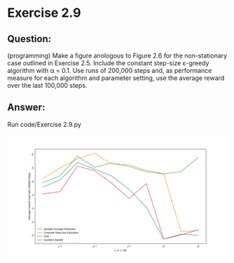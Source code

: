 # Exercise 2.9

## Question:
(programming) Make a figure anologous to Figure 2.6 for the non-stationary case outlined
in Exercise 2.5. Include the constant step-size ε-greedy algorithm with α = 0.1. Use runs
of 200,000 steps and, as performance measure for each algorithm and parameter setting, use
the average reward over the last 100,000 steps.

## Answer:
Run code/Exercise 2.9.py

![Average Reward](images/average_reward_per_parameter_conf.png)
